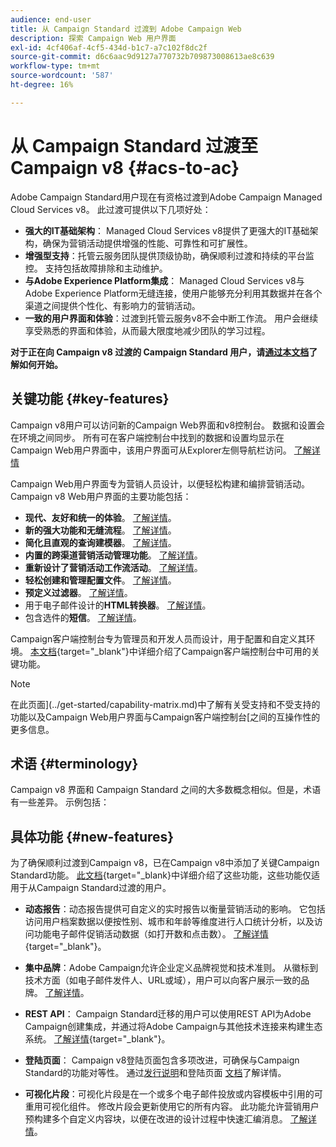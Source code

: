```yaml
---
audience: end-user
title: 从 Campaign Standard 过渡到 Adobe Campaign Web
description: 探索 Campaign Web 用户界面
exl-id: 4cf406af-4cf5-434d-b1c7-a7c102f8dc2f
source-git-commit: d6c6aac9d9127a770732b709873008613ae8c639
workflow-type: tm+mt
source-wordcount: '587'
ht-degree: 16%

---
```


# 从 Campaign Standard 过渡至 Campaign v8 {#acs-to-ac}

Adobe Campaign Standard用户现在有资格过渡到Adobe Campaign Managed Cloud Services v8。 此过渡可提供以下几项好处：

* **强大的IT基础架构**： Managed Cloud Services v8提供了更强大的IT基础架构，确保为营销活动提供增强的性能、可靠性和可扩展性。
* **增强型支持**：托管云服务团队提供顶级协助，确保顺利过渡和持续的平台监控。 支持包括故障排除和主动维护。
* **与Adobe Experience Platform集成**： Managed Cloud Services v8与Adobe Experience Platform无缝连接，使用户能够充分利用其数据并在各个渠道之间提供个性化、有影响力的营销活动。
* **一致的用户界面和体验**：过渡到托管云服务v8不会中断工作流。 用户会继续享受熟悉的界面和体验，从而最大限度地减少团队的学习过程。

**对于正在向 Campaign v8 过渡的 Campaign Standard 用户，请[通过本文档](../../adoption/home.md)了解如何开始。**

<!--
As a Campaign Standard user, we now offer you a way to migrate to Adobe Campaign v8. You will benefit from both the new Campaign Web interface and the v8 console.
-->

## 关键功能 {#key-features}

Campaign v8用户可以访问新的Campaign Web界面和v8控制台。 数据和设置会在环境之间同步。 所有可在客户端控制台中找到的数据和设置均显示在Campaign Web用户界面中，该用户界面可从Explorer左侧导航栏访问。 [了解详情](../get-started/user-interface.md#user-interface-explorer)

Campaign Web用户界面专为营销人员设计，以便轻松构建和编排营销活动。 Campaign v8 Web用户界面的主要功能包括：

* **现代、友好和统一的体验**。 [了解详情](../get-started/connect-to-campaign.md)。
* **新的强大功能和无缝流程**。 [了解详情](../get-started/user-interface.md)。
* **简化且直观的查询建模器**。 [了解详情](../query/query-modeler-overview.md)。
* **内置的跨渠道营销活动管理功能**。 [了解详情](../msg/gs-messages.md)。
* **重新设计了营销活动工作流活动**。 [了解详情](../workflows/gs-workflows.md)。
* **轻松创建和管理配置文件**。 [了解详情](../audience/about-recipients.md)。
* **预定义过滤器**。 [了解详情](../get-started/predefined-filters.md)。
* 用于电子邮件设计的&#x200B;**HTML转换器**。 [了解详情](../email/existing-content.md)。
* 包含选件的&#x200B;**短信**。 [了解详情](../msg/offers.md)。

Campaign客户端控制台专为管理员和开发人员而设计，用于配置和自定义其环境。 [本文档](https://experienceleague.adobe.com/zh-hans/docs/campaign/campaign-v8/new/whats-new){target="_blank"}中详细介绍了Campaign客户端控制台中可用的关键功能。

>[!NOTE]
>
>在此页面](../get-started/capability-matrix.md)中了解有关受支持和不受支持的功能以及Campaign Web用户界面与Campaign客户端控制台[之间的互操作性的更多信息。

## 术语 {#terminology}

Campaign v8 界面和 Campaign Standard 之间的大多数概念相似。但是，术语有一些差异。 示例包括：

<!--
* Profiles are **Recipients** in the console. [Learn more](../audience/gs-audiences-recipients.md).
* Test profiles are **Seed addresses**. [Learn more](../preview-test/test-deliveries.md).
* The delivery preparation is the **Delivery analysis**. [Learn more](../monitor/prepare-send.md).
* Audiences are **Lists**. [Learn more](../audience/gs-audiences-recipients.md).
-->

<!--
* Custom resources are **Schemas**
* Messages are referred to as **Deliveries**
* Roles are configured with **Named Rights**
* Security Groups are **Operator Groups**
* Organizational units are managed through **Folder Permissions**
* Product users are **Operators** in the client console
* Delivery preparation is the **Delivery analysis** in the client console
-->

## 具体功能 {#new-features}

为了确保顺利过渡到Campaign v8，已在Campaign v8中添加了关键Campaign Standard功能。 [此文档](https://experienceleague.adobe.com/docs/experience-cloud/campaign/campaign-standard-migration-home.html){target="_blank}中详细介绍了这些功能，这些功能仅适用于从Campaign Standard过渡的用户。

* **动态报告**：动态报告提供可自定义的实时报告以衡量营销活动的影响。 它包括访问用户档案数据以便按性别、城市和年龄等维度进行人口统计分析，以及访问功能电子邮件促销活动数据（如打开数和点击数）。 [了解详情](https://experienceleague.adobe.com/docs/experience-cloud/campaign/reporting/get-started-reporting.html){target="_blank"}。

* **集中品牌**：Adobe Campaign允许企业定义品牌视觉和技术准则。 从徽标到技术方面（如电子邮件发件人、URL或域），用户可以向客户展示一致的品牌。 [了解详情](https://experienceleague.adobe.com/docs/experience-cloud/campaign/branding/branding-gs.html)。

* **REST API**： Campaign Standard迁移的用户可以使用REST API为Adobe Campaign创建集成，并通过将Adobe Campaign与其他技术连接来构建生态系统。 [了解详情](https://experienceleague.adobe.com/docs/experience-cloud/campaign/apis/get-started-apis.html){target="_blank"}。

* **登陆页面**： Campaign v8登陆页面包含多项改进，可确保与Campaign Standard的功能对等性。 通过[发行说明](../rn/release-notes.md#new-24-4)和登陆页面 [文档](../landing-pages/get-started-lp.md)了解详情。

* **可视化片段**：可视化片段是在一个或多个电子邮件投放或内容模板中引用的可重用可视化组件。 修改片段会更新使用它的所有内容。 此功能允许营销用户预构建多个自定义内容块，以便在改进的设计过程中快速汇编消息。 [了解详情](../content/use-visual-fragments.md)。

<!--
* Delivery Alerting: In addition to viewing notifications directly in Campaign, Adobe Campaign also provides an email alerting system to trigger email alerts to users or external stakeholders of important system activities. Create, manage, and receive customizable alerts and dashboards to keep track of delivery successes or failures. Adobe Campaign Delivery Alerting boosts efficiency by keeping all involved Adobe Campaign users in a company automatically informed about the delivery execution status, via email and dashboard. 

* Landing Pages: Landing pages are web forms that can be used to capture information on your audiences, offer subscriptions to a service, display data and grow your database. Landing pages can also be used for acquiring or updating existing profiles, and to set up a double opt-in mechanism, allowing you to protect the platform from wrong or invalid email addresses, or spambots. [Learn more](../landing-pages/get-started-lp.md)
-->